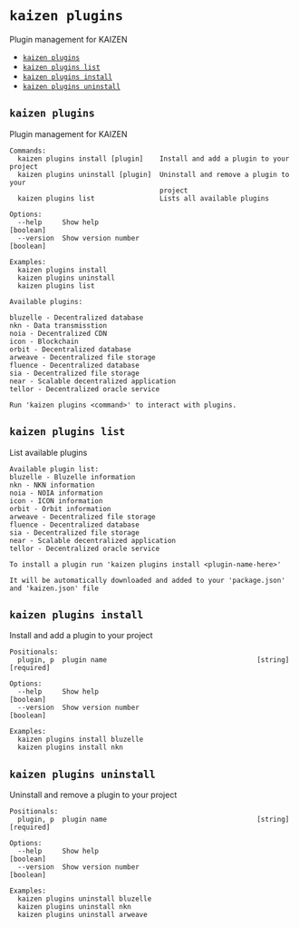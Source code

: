 `kaizen plugins`
===============

Plugin management for KAIZEN

* [`kaizen plugins`](#kaizen-plugins)
* [`kaizen plugins list`](#kaizen-plugins-list)
* [`kaizen plugins install`](#kaizen-plugins-install)
* [`kaizen plugins uninstall`](#kaizen-plugins-uninstall)

## `kaizen plugins`

Plugin management for KAIZEN

```
Commands:
  kaizen plugins install [plugin]    Install and add a plugin to your project
  kaizen plugins uninstall [plugin]  Uninstall and remove a plugin to your
                                     project
  kaizen plugins list                Lists all available plugins

Options:
  --help     Show help                                                 [boolean]
  --version  Show version number                                       [boolean]

Examples:
  kaizen plugins install
  kaizen plugins uninstall
  kaizen plugins list

Available plugins:

bluzelle - Decentralized database
nkn - Data transmisstion
noia - Decentralized CDN
icon - Blockchain
orbit - Decentralized database
arweave - Decentralized file storage
fluence - Decentralized database
sia - Decentralized file storage
near - Scalable decentralized application
tellor - Decentralized oracle service

Run 'kaizen plugins <command>' to interact with plugins.
```

## `kaizen plugins list`

List available plugins

```
Available plugin list:
bluzelle - Bluzelle information
nkn - NKN information
noia - NOIA information
icon - ICON information
orbit - Orbit information
arweave - Decentralized file storage
fluence - Decentralized database
sia - Decentralized file storage
near - Scalable decentralized application
tellor - Decentralized oracle service

To install a plugin run 'kaizen plugins install <plugin-name-here>'

It will be automatically downloaded and added to your 'package.json' and 'kaizen.json' file
```

## `kaizen plugins install`

Install and add a plugin to your project

```
Positionals:
  plugin, p  plugin name                                     [string] [required]

Options:
  --help     Show help                                                 [boolean]
  --version  Show version number                                       [boolean]

Examples:
  kaizen plugins install bluzelle
  kaizen plugins install nkn
```

## `kaizen plugins uninstall`

Uninstall and remove a plugin to your project

```
Positionals:
  plugin, p  plugin name                                     [string] [required]

Options:
  --help     Show help                                                 [boolean]
  --version  Show version number                                       [boolean]

Examples:
  kaizen plugins uninstall bluzelle
  kaizen plugins uninstall nkn
  kaizen plugins uninstall arweave
```

